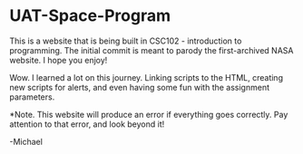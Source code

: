 # UAT-Space-Program

This is a website that is being built in CSC102 - introduction to programming. The initial commit is meant to parody the first-archived NASA website. I hope you enjoy!

Wow. I learned a lot on this journey. Linking scripts to the HTML, creating new scripts for alerts, and even having some fun with the assignment parameters.

*Note. This website will produce an error if everything goes correctly. Pay attention to that error, and look beyond it!

-Michael

